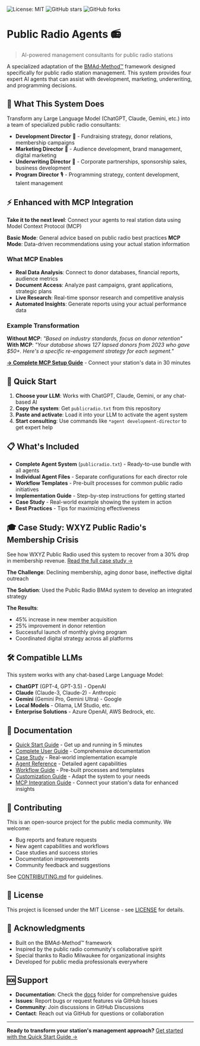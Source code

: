 ![License: MIT](https://img.shields.io/badge/License-MIT-yellow.svg)
![GitHub stars](https://img.shields.io/github/stars/tmoody1973/public-radio-agents)
![GitHub forks](https://img.shields.io/github/forks/tmoody1973/public-radio-agents)

# Public Radio Agents 📻

> AI-powered management consultants for public radio stations

A specialized adaptation of the [BMAd-Method™](https://github.com/bmad-code-org/BMAD-METHOD/tree/main) framework designed specifically for public radio station management. This system provides four expert AI agents that can assist with development, marketing, underwriting, and programming decisions.

## 🎯 What This System Does

Transform any Large Language Model (ChatGPT, Claude, Gemini, etc.) into a team of specialized public radio consultants:

- **Development Director** 💝 - Fundraising strategy, donor relations, membership campaigns
- **Marketing Director** 📢 - Audience development, brand management, digital marketing  
- **Underwriting Director** 🤝 - Corporate partnerships, sponsorship sales, business development
- **Program Director** 🎙️ - Programming strategy, content development, talent management

## ⚡ Enhanced with MCP Integration

**Take it to the next level**: Connect your agents to real station data using Model Context Protocol (MCP)

**Basic Mode**: General advice based on public radio best practices
**MCP Mode**: Data-driven recommendations using your actual station information

### What MCP Enables
- **Real Data Analysis**: Connect to donor databases, financial reports, audience metrics
- **Document Access**: Analyze past campaigns, grant applications, strategic plans
- **Live Research**: Real-time sponsor research and competitive analysis
- **Automated Insights**: Generate reports using your actual performance data

### Example Transformation
**Without MCP**: *"Based on industry standards, focus on donor retention"*
**With MCP**: *"Your database shows 127 lapsed donors from 2023 who gave $50+. Here's a specific re-engagement strategy for each segment."*

[**→ Complete MCP Setup Guide**](docs/mcp-integration.md) - Connect your station's data in 30 minutes

## 🚀 Quick Start

1. **Choose your LLM**: Works with ChatGPT, Claude, Gemini, or any chat-based AI
2. **Copy the system**: Get `publicradio.txt` from this repository
3. **Paste and activate**: Load it into your LLM to activate the agent system
4. **Start consulting**: Use commands like `*agent development-director` to get expert help

## 📋 What's Included

- **Complete Agent System** (`publicradio.txt`) - Ready-to-use bundle with all agents
- **Individual Agent Files** - Separate configurations for each director role
- **Workflow Templates** - Pre-built processes for common public radio initiatives
- **Implementation Guide** - Step-by-step instructions for getting started
- **Case Study** - Real-world example showing the system in action
- **Best Practices** - Tips for maximizing effectiveness

## 🎓 Case Study: WXYZ Public Radio's Membership Crisis

See how WXYZ Public Radio used this system to recover from a 30% drop in membership revenue. [Read the full case study →](docs/case-study.md)

**The Challenge**: Declining membership, aging donor base, ineffective digital outreach

**The Solution**: Used the Public Radio BMAd system to develop an integrated strategy

**The Results**: 
- 45% increase in new member acquisition
- 25% improvement in donor retention
- Successful launch of monthly giving program
- Coordinated digital strategy across all platforms

## 🛠️ Compatible LLMs

This system works with any chat-based Large Language Model:

- **ChatGPT** (GPT-4, GPT-3.5) - OpenAI
- **Claude** (Claude-3, Claude-2) - Anthropic  
- **Gemini** (Gemini Pro, Gemini Ultra) - Google
- **Local Models** - Ollama, LM Studio, etc.
- **Enterprise Solutions** - Azure OpenAI, AWS Bedrock, etc.

## 📖 Documentation

- [Quick Start Guide](docs/quick-start.md) - Get up and running in 5 minutes
- [Complete User Guide](docs/user-guide.md) - Comprehensive documentation
- [Case Study](docs/case-study.md) - Real-world implementation example
- [Agent Reference](docs/agent-reference.md) - Detailed agent capabilities
- [Workflow Guide](docs/workflows.md) - Pre-built processes and templates
- [Customization Guide](docs/customization.md) - Adapt the system to your needs
- [MCP Integration Guide](docs/mcp-integration.md) - Connect your station's data for enhanced insights

## 🤝 Contributing

This is an open-source project for the public media community. We welcome:

- Bug reports and feature requests
- New agent capabilities and workflows
- Case studies and success stories
- Documentation improvements
- Community feedback and suggestions

See [CONTRIBUTING.md](CONTRIBUTING.md) for guidelines.

## 📄 License

This project is licensed under the MIT License - see [LICENSE](LICENSE) for details.

## 🙏 Acknowledgments

- Built on the BMAd-Method™ framework
- Inspired by the public radio community's collaborative spirit
- Special thanks to Radio Milwaukee for organizational insights
- Developed for public media professionals everywhere

## 🆘 Support

- **Documentation**: Check the [docs](docs/) folder for comprehensive guides
- **Issues**: Report bugs or request features via GitHub Issues
- **Community**: Join discussions in GitHub Discussions
- **Contact**: Reach out via GitHub for questions or collaboration

---

**Ready to transform your station's management approach?** [Get started with the Quick Start Guide →](docs/quick-start.md)

